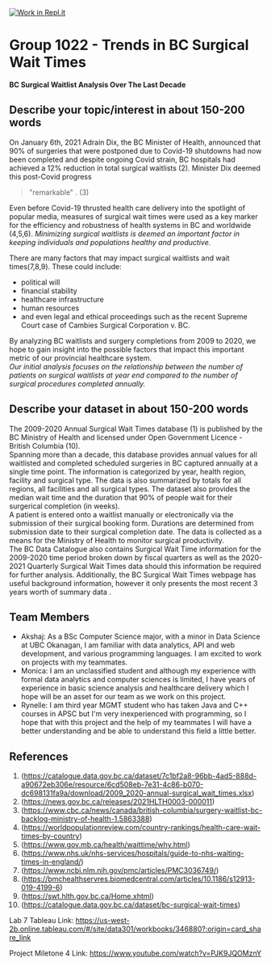 [![Work in Repl.it](https://classroom.github.com/assets/work-in-replit-14baed9a392b3a25080506f3b7b6d57f295ec2978f6f33ec97e36a161684cbe9.svg)](https://classroom.github.com/online_ide?assignment_repo_id=362944&assignment_repo_type=GroupAssignmentRepo)
# Group 1022 - Trends in BC Surgical Wait Times

**BC Surgical Waitlist Analysis Over The Last Decade**

## Describe your topic/interest in about 150-200 words

On January 6th, 2021 Adrain Dix, the BC Minister of Health, announced that 90% of surgeries that were postponed due to Covid-19 shutdowns had now been completed and despite ongoing Covid strain, BC hospitals had achieved a 12% reduction in total surgical waitlists (2). Minister Dix deemed this post-Covid progress 
>"remarkable"
. (3)

Even before Covid-19 thrusted health care delivery into the spotlight of popular media, measures of surgical wait times were used as a key marker for the efficiency and robustness of health systems in BC and worldwide (4,5,6).  *Minimizing surgical waitlists is deemed an important factor in keeping individuals and populations healthy and productive.* 

There are many factors that may impact surgical waitlists and wait times(7,8,9).  These could include:
- political will 
- financial stability
- healthcare infrastructure 
- human resources 
- and even legal and ethical proceedings such as the recent Supreme Court case of Cambies Surgical Corporation v. BC.  

By analyzing BC waitlists and surgery completions from 2009 to 2020, we hope to gain insight into the possible factors that impact this important metric of our provincial healthcare system.  
*Our initial analysis focuses on the relationship between the number of patients on surgical waitlists at year end compared to the number of surgical procedures completed annually.*


## Describe your dataset in about 150-200 words

The 2009-2020 Annual Surgical Wait Times database (1) is published by the BC Ministry of Health and licensed under Open Government Licence - British Columbia (10).  
Spanning more than a decade, this database provides annual values for all waitlisted and completed scheduled surgeries in BC captured annually at a single time point.  The information is categorized by year, health region, facility and surgical type.  The data is also summarized by totals for all regions, all facilities and all surgical types.  The dataset also provides the median wait time and the duration that 90% of people wait for their surgerical completion (in weeks).  
A patient is entered onto a waitlist manually or electronically via the submission of their surgical booking form.  Durations are determined from submission date to their surgical completion date. 
The data is collected as a means for the Ministry of Health to monitor surgical productivity.  
The BC Data Catalogue also contains Surgical Wait Time information for the 2009-2020 time period broken down by fiscal quarters as well as the 2020-2021 Quarterly Surgical Wait Times data should this information be required for further analysis.  Additionally, the BC Surgical Wait Times webpage has useful background information, however it only presents the most recent 3 years worth of summary data .

## Team Members

- Akshaj: As a BSc Computer Science major, with a minor in Data Science at UBC Okanagan, I am familiar with data analytics, API and web development, and various programming languages. I am excited to work on projects with my teammates. 
- Monica: I am an unclassified student and although my experience with formal data analytics and computer sciences is limited, I have years of experience in basic science analysis and healthcare delivery which I hope will be an asset for our team as we work on this project.   
- Rynelle: I am third year MGMT student who has taken Java and C++ courses in APSC but I'm very inexperienced with programming, so I hope that with this project and the help of my teammates I will have a better understanding and be able to understand this field a little better.

## References

1. (https://catalogue.data.gov.bc.ca/dataset/7c1bf2a8-96bb-4ad5-888d-a90672eb306e/resource/6cd508eb-7e31-4c86-b070-dc698131fa9a/download/2009_2020-annual-surgical_wait_times.xlsx)
2. (https://news.gov.bc.ca/releases/2021HLTH0003-000011)
3. (https://www.cbc.ca/news/canada/british-columbia/surgery-waitlist-bc-backlog-ministry-of-health-1.5863388)
4. (https://worldpopulationreview.com/country-rankings/health-care-wait-times-by-country)
5. (https://www.gov.mb.ca/health/waittime/why.html)
6. (https://www.nhs.uk/nhs-services/hospitals/guide-to-nhs-waiting-times-in-england/)
7. (https://www.ncbi.nlm.nih.gov/pmc/articles/PMC3036749/)
8. (https://bmchealthservres.biomedcentral.com/articles/10.1186/s12913-019-4199-6)
9. (https://swt.hlth.gov.bc.ca/Home.xhtml)
10. (https://catalogue.data.gov.bc.ca/dataset/bc-surgical-wait-times)


Lab 7 Tableau Link:
https://us-west-2b.online.tableau.com/#/site/data301/workbooks/346880?:origin=card_share_link

Project Miletone 4 Link:
https://www.youtube.com/watch?v=PJK9JQOMznY
